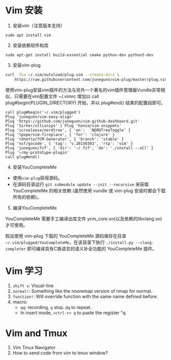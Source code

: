 Vim 安装
======
1. 安装vim（注意版本支持）

`sudo apt install vim`


2. 安装依赖软件和库

`sudo apt-get install build-essential cmake python-dev python3-dev`

3. 安装vim-plug
```bash
curl -fLo ~/.vim/autoload/plug.vim --create-dirs \
    https://raw.githubusercontent.com/junegunn/vim-plug/master/plug.vim
```

使用vim-plug安装vim插件的方法与另外一个著名的vim插件管理器Vundle非常相似，只需要在vim配置文件 ~/.vimrc 增加以 call plug#begin(PLUGIN_DIRECTORY) 开始，并以 plug#end() 结束的配置段即可。

```vim
call plug#begin('~/.vim/plugged')
Plug 'junegunn/vim-easy-align'
Plug 'https://github.com/junegunn/vim-github-dashboard.git'
Plug 'SirVer/ultisnips' | Plug 'honza/vim-snippets'
Plug 'scrooloose/nerdtree', { 'on':  'NERDTreeToggle' }
Plug 'tpope/vim-fireplace', { 'for': 'clojure' }
Plug 'rdnetto/YCM-Generator', { 'branch': 'stable' }
Plug 'nsf/gocode', { 'tag': 'v.20150303', 'rtp': 'vim' }
Plug 'junegunn/fzf', { 'dir': '~/.fzf', 'do': './install --all' }
Plug '~/my-prototype-plugin'
call plug#end()
```

4. 安装YouCompleteMe

- 使用`vim-plug`获得源码。
- 在源码目录运行 `git submodule update --init --recursive` 来获取 YouCompleteMe 的相关依赖 (虽然使用 vundle 或 vim-plug 安装时都会下载所有的依赖)。

5. 编译YouCompleteMe

YouCompleteMe 需要手工编译出库文件 ycm_core.so(以及依赖的libclang.so) 才可使用。

假设使用 vim-plug 下载的 YouCompleteMe 源码保存在目录 `~/.vim/plugged/YouCompleteMe`，在该目录下执行 `./install.py --clang-completer` 即可编译具有C族语言的语义补全功能的 YouCompleteMe 插件。


Vim 学习
======
1. `shift v`: Visual-line
2. `normal!`: Something like the nnoremap version of nmap for normal.
3. `function!`: Will override function with the same name defined before.
4. macro:
    - `qq`: recording, `q` stop. `@q` to repeat.
    - In insert mode, `<ctrl-r> q` to paste the register "q.


Vim and Tmux
============
1. Vim Tmux Navigator
2. How to send code from vim to tmux window?
